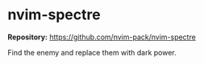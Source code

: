 # nvim-spectre

**Repository:** https://github.com/nvim-pack/nvim-spectre

Find the enemy and replace them with dark power.
